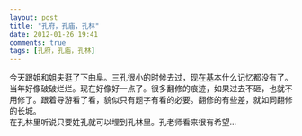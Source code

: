 ```yaml
---
layout: post
title: "孔府，孔庙，孔林"
date: 2012-01-26 19:41
comments: true
tags: [孔府，孔庙，孔林] 
---
```

今天跟姐和姐夫逛了下曲阜。三孔很小的时候去过，现在基本什么记忆都没有了。当年好像破破烂烂。现在好像好一点了。很多翻修的痕迹，如果过去不砸，也就不用修了。跟着导游看了看，貌似只有题字有看的必要。翻修的有些差，就如同翻修的长城。      
在孔林里听说只要姓孔就可以埋到孔林里。孔老师看来很有希望...

